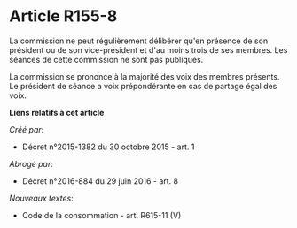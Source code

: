 # Article R155-8

La commission ne peut régulièrement délibérer qu'en présence de son président ou de son vice-président et d'au moins trois de
ses membres. Les séances de cette commission ne sont pas publiques.

La commission se prononce à la majorité des voix des membres présents. Le président de séance a voix prépondérante en cas de
partage égal des voix.

**Liens relatifs à cet article**

_Créé par_:

  - Décret n°2015-1382 du 30 octobre 2015 - art. 1

_Abrogé par_:

  - Décret n°2016-884 du 29 juin 2016 - art. 8

_Nouveaux textes_:

  - Code de la consommation - art. R615-11 (V)
